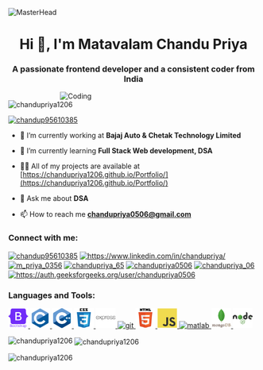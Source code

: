 

![MasterHead](https://camo.githubusercontent.com/5e3babfce4609dcd669a8f2a6d37b47c85486729942c57c5afbfc715f0b5dff7/68747470733a2f2f7777772e6469676974616c736f6c7574696f6e73657276696365732e636f6d2f696d672f73657276696365732f776562253230646576656c6f706d656e742e676966)

<h1 align="center">Hi 👋, I'm Matavalam Chandu Priya</h1>
<h3 align="center">A passionate frontend developer and a consistent coder from India</h3>
<img align="right" alt="Coding" width="400" src="https://camo.githubusercontent.com/bfe24c7f7db9b843e8602869974fe2d022441bb5583749ae2f84a85983fa52d4/68747470733a2f2f6d656469612e74656e6f722e636f6d2f696d616765732f37646234656161336534373237326338653538656530313866633339306237642f74656e6f722e676966">

<p align="left"> <img src="https://komarev.com/ghpvc/?username=chandupriya1206&label=Profile%20views&color=0e75b6&style=flat" alt="chandupriya1206" /> </p>

<p align="left"> <a href="https://twitter.com/chandup95610385" target="blank"><img src="https://img.shields.io/twitter/follow/chandup95610385?logo=twitter&style=for-the-badge" alt="chandup95610385" /></a> </p>

- 🔭 I’m currently working at **Bajaj Auto & Chetak Technology Limited**

- 🌱 I’m currently learning **Full Stack Web development, DSA**

- 👨‍💻 All of my projects are available at [https://chandupriya1206.github.io/Portfolio/](https://chandupriya1206.github.io/Portfolio/)

- 💬 Ask me about **DSA**

- 📫 How to reach me **chandupriya0506@gmail.com**

<h3 align="left">Connect with me:</h3>
<p align="left">
<a href="https://twitter.com/chandup95610385" target="blank"><img align="center" src="https://raw.githubusercontent.com/rahuldkjain/github-profile-readme-generator/master/src/images/icons/Social/twitter.svg" alt="chandup95610385" height="30" width="40" /></a>
<a href="https://linkedin.com/in/https://www.linkedin.com/in/chandupriya/" target="blank"><img align="center" src="https://raw.githubusercontent.com/rahuldkjain/github-profile-readme-generator/master/src/images/icons/Social/linked-in-alt.svg" alt="https://www.linkedin.com/in/chandupriya/" height="30" width="40" /></a>
<a href="https://instagram.com/m_priya_0356" target="blank"><img align="center" src="https://raw.githubusercontent.com/rahuldkjain/github-profile-readme-generator/master/src/images/icons/Social/instagram.svg" alt="m_priya_0356" height="30" width="40" /></a>
<a href="https://www.codechef.com/users/chandupriya_65" target="blank"><img align="center" src="https://cdn.jsdelivr.net/npm/simple-icons@3.1.0/icons/codechef.svg" alt="chandupriya_65" height="30" width="40" /></a>
<a href="https://www.hackerrank.com/chandupriya0506" target="blank"><img align="center" src="https://raw.githubusercontent.com/rahuldkjain/github-profile-readme-generator/master/src/images/icons/Social/hackerrank.svg" alt="chandupriya0506" height="30" width="40" /></a>
<a href="https://www.leetcode.com/chandupriya_06" target="blank"><img align="center" src="https://raw.githubusercontent.com/rahuldkjain/github-profile-readme-generator/master/src/images/icons/Social/leet-code.svg" alt="chandupriya_06" height="30" width="40" /></a>
<a href="https://auth.geeksforgeeks.org/user/https://auth.geeksforgeeks.org/user/chandupriya0506" target="blank"><img align="center" src="https://raw.githubusercontent.com/rahuldkjain/github-profile-readme-generator/master/src/images/icons/Social/geeks-for-geeks.svg" alt="https://auth.geeksforgeeks.org/user/chandupriya0506" height="30" width="40" /></a>
</p>

<h3 align="left">Languages and Tools:</h3>
<p align="left"> <a href="https://getbootstrap.com" target="_blank" rel="noreferrer"> <img src="https://raw.githubusercontent.com/devicons/devicon/master/icons/bootstrap/bootstrap-plain-wordmark.svg" alt="bootstrap" width="40" height="40"/> </a> <a href="https://www.cprogramming.com/" target="_blank" rel="noreferrer"> <img src="https://raw.githubusercontent.com/devicons/devicon/master/icons/c/c-original.svg" alt="c" width="40" height="40"/> </a> <a href="https://www.w3schools.com/cpp/" target="_blank" rel="noreferrer"> <img src="https://raw.githubusercontent.com/devicons/devicon/master/icons/cplusplus/cplusplus-original.svg" alt="cplusplus" width="40" height="40"/> </a> <a href="https://www.w3schools.com/css/" target="_blank" rel="noreferrer"> <img src="https://raw.githubusercontent.com/devicons/devicon/master/icons/css3/css3-original-wordmark.svg" alt="css3" width="40" height="40"/> </a> <a href="https://expressjs.com" target="_blank" rel="noreferrer"> <img src="https://raw.githubusercontent.com/devicons/devicon/master/icons/express/express-original-wordmark.svg" alt="express" width="40" height="40"/> </a> <a href="https://git-scm.com/" target="_blank" rel="noreferrer"> <img src="https://www.vectorlogo.zone/logos/git-scm/git-scm-icon.svg" alt="git" width="40" height="40"/> </a> <a href="https://www.w3.org/html/" target="_blank" rel="noreferrer"> <img src="https://raw.githubusercontent.com/devicons/devicon/master/icons/html5/html5-original-wordmark.svg" alt="html5" width="40" height="40"/> </a> <a href="https://developer.mozilla.org/en-US/docs/Web/JavaScript" target="_blank" rel="noreferrer"> <img src="https://raw.githubusercontent.com/devicons/devicon/master/icons/javascript/javascript-original.svg" alt="javascript" width="40" height="40"/> </a> <a href="https://www.mathworks.com/" target="_blank" rel="noreferrer"> <img src="https://upload.wikimedia.org/wikipedia/commons/2/21/Matlab_Logo.png" alt="matlab" width="40" height="40"/> </a> <a href="https://www.mongodb.com/" target="_blank" rel="noreferrer"> <img src="https://raw.githubusercontent.com/devicons/devicon/master/icons/mongodb/mongodb-original-wordmark.svg" alt="mongodb" width="40" height="40"/> </a> <a href="https://nodejs.org" target="_blank" rel="noreferrer"> <img src="https://raw.githubusercontent.com/devicons/devicon/master/icons/nodejs/nodejs-original-wordmark.svg" alt="nodejs" width="40" height="40"/> </a> </p>

<p><img align="left" src="https://github-readme-stats.vercel.app/api/top-langs?username=chandupriya1206&show_icons=true&locale=en&layout=compact" alt="chandupriya1206" /></p>

<p>&nbsp;<img align="center" src="https://github-readme-stats.vercel.app/api?username=chandupriya1206&show_icons=true&locale=en" alt="chandupriya1206" /></p>

<p><img align="center" src="https://github-readme-streak-stats.herokuapp.com/?user=chandupriya1206&" alt="chandupriya1206" /></p>

